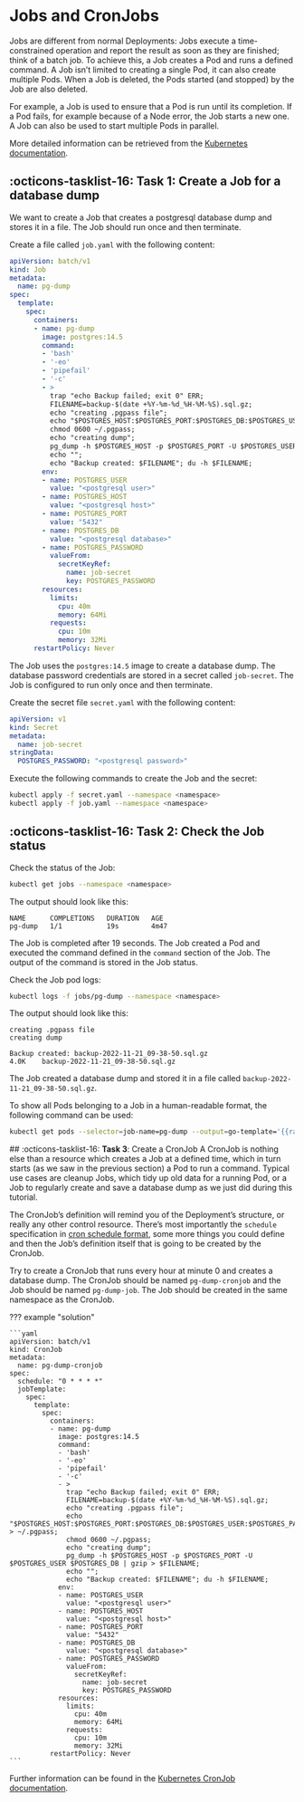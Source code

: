 # Jobs and CronJobs
Jobs are different from normal Deployments: Jobs execute a time-constrained operation and report the result as soon as they are finished; think of a batch job. To achieve this, a Job creates a Pod and runs a defined command. A Job isn’t limited to creating a single Pod, it can also create multiple Pods. When a Job is deleted, the Pods started (and stopped) by the Job are also deleted.

For example, a Job is used to ensure that a Pod is run until its completion. If a Pod fails, for example because of a Node error, the Job starts a new one. A Job can also be used to start multiple Pods in parallel.

More detailed information can be retrieved from the [Kubernetes documentation](https://kubernetes.io/docs/concepts/workloads/controllers/jobs-run-to-completion/).

## :octicons-tasklist-16: **Task 1**: Create a Job for a database dump
We want to create a Job that creates a postgresql database dump and stores it in a file. The Job should run once and then terminate.

Create a file called `job.yaml` with the following content:

```yaml
apiVersion: batch/v1
kind: Job
metadata:
  name: pg-dump
spec:
  template:
    spec:
      containers:
      - name: pg-dump
        image: postgres:14.5
        command: 
        - 'bash'
        - '-eo'
        - 'pipefail'
        - '-c'
        - >
          trap "echo Backup failed; exit 0" ERR;
          FILENAME=backup-$(date +%Y-%m-%d_%H-%M-%S).sql.gz;
          echo "creating .pgpass file";
          echo "$POSTGRES_HOST:$POSTGRES_PORT:$POSTGRES_DB:$POSTGRES_USER:$POSTGRES_PASSWORD" > ~/.pgpass;
          chmod 0600 ~/.pgpass;
          echo "creating dump";
          pg_dump -h $POSTGRES_HOST -p $POSTGRES_PORT -U $POSTGRES_USER $POSTGRES_DB | gzip > $FILENAME;
          echo "";
          echo "Backup created: $FILENAME"; du -h $FILENAME;
        env:
        - name: POSTGRES_USER
          value: "<postgresql user>"
        - name: POSTGRES_HOST
          value: "<postgresql host>"
        - name: POSTGRES_PORT
          value: "5432"
        - name: POSTGRES_DB
          value: "<postgresql database>"
        - name: POSTGRES_PASSWORD
          valueFrom:
            secretKeyRef:
              name: job-secret
              key: POSTGRES_PASSWORD
        resources:
          limits:
            cpu: 40m
            memory: 64Mi
          requests:
            cpu: 10m
            memory: 32Mi
      restartPolicy: Never
```

The Job uses the `postgres:14.5` image to create a database dump. The database password credentials are stored in a secret called `job-secret`. The Job is configured to run only once and then terminate.

Create the secret file `secret.yaml` with the following content:

```yaml
apiVersion: v1
kind: Secret
metadata:
  name: job-secret
stringData:
  POSTGRES_PASSWORD: "<postgresql password>"
```

Execute the following commands to create the Job and the secret:

```bash
kubectl apply -f secret.yaml --namespace <namespace>
kubectl apply -f job.yaml --namespace <namespace>
```

## :octicons-tasklist-16: **Task 2**: Check the Job status
Check the status of the Job:

```bash
kubectl get jobs --namespace <namespace>
```

The output should look like this:

```
NAME      COMPLETIONS   DURATION   AGE
pg-dump   1/1           19s        4m47
```

The Job is completed after 19 seconds. The Job created a Pod and executed the command defined in the `command` section of the Job. The output of the command is stored in the Job status.

Check the Job pod logs:

```bash
kubectl logs -f jobs/pg-dump --namespace <namespace>
```

The output should look like this:

```
creating .pgpass file
creating dump

Backup created: backup-2022-11-21_09-38-50.sql.gz
4.0K    backup-2022-11-21_09-38-50.sql.gz
```

The Job created a database dump and stored it in a file called `backup-2022-11-21_09-38-50.sql.gz`.

To show all Pods belonging to a Job in a human-readable format, the following command can be used:

```bash
kubectl get pods --selector=job-name=pg-dump --output=go-template='{{range .items}}{{.metadata.name}}{{end}}' --namespace <namespace>
```

## :octicons-tasklist-16: **Task 3**: Create a CronJob
A CronJob is nothing else than a resource which creates a Job at a defined time, which in turn starts (as we saw in the previous section) a Pod to run a command. Typical use cases are cleanup Jobs, which tidy up old data for a running Pod, or a Job to regularly create and save a database dump as we just did during this tutorial.

The CronJob’s definition will remind you of the Deployment’s structure, or really any other control resource. There’s most importantly the `schedule` specification in [cron schedule format](https://crontab.guru/), some more things you could define and then the Job’s definition itself that is going to be created by the CronJob.

Try to create a CronJob that runs every hour at minute 0 and creates a database dump. The CronJob should be named `pg-dump-cronjob` and the Job should be named `pg-dump-job`. The Job should be created in the same namespace as the CronJob.

??? example "solution"

    ```yaml
    apiVersion: batch/v1
    kind: CronJob
    metadata:
      name: pg-dump-cronjob
    spec:
      schedule: "0 * * * *"
      jobTemplate:
        spec:
          template:
            spec:
              containers:
              - name: pg-dump
                image: postgres:14.5
                command: 
                - 'bash'
                - '-eo'
                - 'pipefail'
                - '-c'
                - >
                  trap "echo Backup failed; exit 0" ERR;
                  FILENAME=backup-$(date +%Y-%m-%d_%H-%M-%S).sql.gz;
                  echo "creating .pgpass file";
                  echo "$POSTGRES_HOST:$POSTGRES_PORT:$POSTGRES_DB:$POSTGRES_USER:$POSTGRES_PASSWORD" > ~/.pgpass;
                  chmod 0600 ~/.pgpass;
                  echo "creating dump";
                  pg_dump -h $POSTGRES_HOST -p $POSTGRES_PORT -U $POSTGRES_USER $POSTGRES_DB | gzip > $FILENAME;
                  echo "";
                  echo "Backup created: $FILENAME"; du -h $FILENAME;
                env:
                - name: POSTGRES_USER
                  value: "<postgresql user>"
                - name: POSTGRES_HOST
                  value: "<postgresql host>"
                - name: POSTGRES_PORT
                  value: "5432"
                - name: POSTGRES_DB
                  value: "<postgresql database>"
                - name: POSTGRES_PASSWORD
                  valueFrom:
                    secretKeyRef:
                      name: job-secret
                      key: POSTGRES_PASSWORD
                resources:
                  limits:
                    cpu: 40m
                    memory: 64Mi
                  requests:
                    cpu: 10m
                    memory: 32Mi
              restartPolicy: Never
    ```

Further information can be found in the [Kubernetes CronJob documentation](https://kubernetes.io/docs/concepts/workloads/controllers/cron-jobs/).
